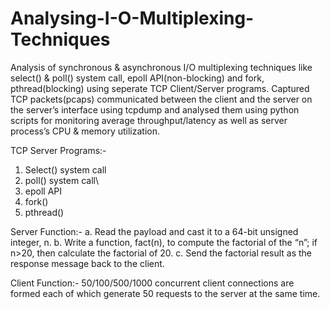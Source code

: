 # Analysing-I-O-Multiplexing-Techniques
Analysis of synchronous &amp; asynchronous I/O multiplexing techniques like select() & poll() system call, epoll API(non-blocking) and fork, pthread(blocking) using seperate TCP Client/Server programs. Captured TCP packets(pcaps) communicated between the client and the server on the server’s interface using tcpdump and analysed them using python scripts for monitoring average throughput/latency as well as server process’s CPU & memory utilization.

TCP Server Programs:-
1. Select() system call
2. poll() system call\
3. epoll API
4. fork()
5. pthread()

Server Function:-
a. Read the payload and cast it to a 64-bit unsigned integer, n.
b. Write a function, fact(n), to compute the factorial of the “n”; if n>20, then calculate
the factorial of 20.
c. Send the factorial result as the response message back to the client.

Client Function:-
50/100/500/1000 concurrent client connections are formed each of which generate 50 requests to the server at the same time.
